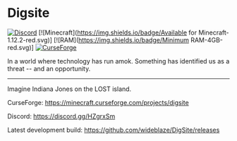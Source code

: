# Digsite
[![Discord](https://img.shields.io/discord/351089390036058112.svg)](https://discord.gg/HZgrxSm)
[![Minecraft](https://img.shields.io/badge/Available for Minecraft-1.12.2-red.svg)]
[![RAM](https://img.shields.io/badge/Minimum RAM-4GB-red.svg)]
[![CurseForge](http://cf.way2muchnoise.eu/full_320550_downloads.svg)](https://minecraft.curseforge.com/projects/digsite)



In a world where technology has run amok. Something has identified us as a threat -- and an opportunity.

---

Imagine Indiana Jones on the LOST island.

CurseForge: https://minecraft.curseforge.com/projects/digsite

Discord: https://discord.gg/HZgrxSm

Latest development build: https://github.com/wideblaze/DigSite/releases